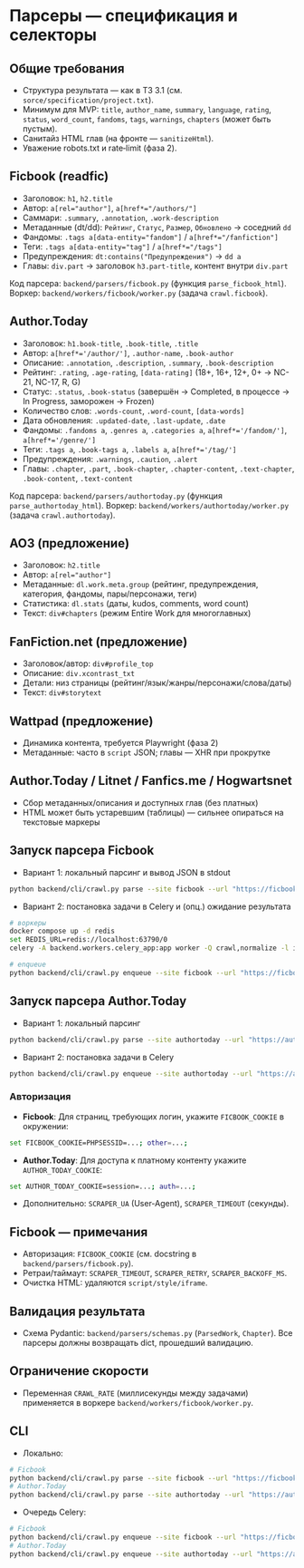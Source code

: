 # Парсеры — спецификация и селекторы

## Общие требования
- Структура результата — как в ТЗ 3.1 (см. `sorce/specification/project.txt`).
- Минимум для MVP: `title`, `author_name`, `summary`, `language`, `rating`, `status`, `word_count`, `fandoms`, `tags`, `warnings`, `chapters` (может быть пустым).
- Санитайз HTML глав (на фронте — `sanitizeHtml`).
- Уважение robots.txt и rate‑limit (фаза 2).

## Ficbook (readfic)
- Заголовок: `h1`, `h2.title`
- Автор: `a[rel="author"]`, `a[href*="/authors/"]`
- Саммари: `.summary`, `.annotation`, `.work-description`
- Метаданные (dt/dd): `Рейтинг`, `Статус`, `Размер`, `Обновлено` → соседний `dd`
- Фандомы: `.tags a[data-entity="fandom"]` / `a[href*="/fanfiction"]`
- Теги: `.tags a[data-entity="tag"]` / `a[href*="/tags"]`
- Предупреждения: `dt:contains("Предупреждения")` → `dd a`
- Главы: `div.part` → заголовок `h3.part-title`, контент внутри `div.part`

Код парсера: `backend/parsers/ficbook.py` (функция `parse_ficbook_html`).
Воркер: `backend/workers/ficbook/worker.py` (задача `crawl.ficbook`).

## Author.Today
- Заголовок: `h1.book-title`, `.book-title`, `.title`
- Автор: `a[href*='/author/']`, `.author-name`, `.book-author`
- Описание: `.annotation`, `.description`, `.summary`, `.book-description`
- Рейтинг: `.rating`, `.age-rating`, `[data-rating]` (18+, 16+, 12+, 0+ → NC-21, NC-17, R, G)
- Статус: `.status`, `.book-status` (завершён → Completed, в процессе → In Progress, заморожен → Frozen)
- Количество слов: `.words-count`, `.word-count`, `[data-words]`
- Дата обновления: `.updated-date`, `.last-update`, `.date`
- Фандомы: `.fandoms a`, `.genres a`, `.categories a`, `a[href*='/fandom/']`, `a[href*='/genre/']`
- Теги: `.tags a`, `.book-tags a`, `.labels a`, `a[href*='/tag/']`
- Предупреждения: `.warnings`, `.caution`, `.alert`
- Главы: `.chapter`, `.part`, `.book-chapter`, `.chapter-content`, `.text-chapter`, `.book-content`, `.text-content`

Код парсера: `backend/parsers/authortoday.py` (функция `parse_authortoday_html`).
Воркер: `backend/workers/authortoday/worker.py` (задача `crawl.authortoday`).

## AO3 (предложение)
- Заголовок: `h2.title`
- Автор: `a[rel="author"]`
- Метаданные: `dl.work.meta.group` (рейтинг, предупреждения, категория, фандомы, пары/персонажи, теги)
- Статистика: `dl.stats` (даты, kudos, comments, word count)
- Текст: `div#chapters` (режим Entire Work для многоглавных)

## FanFiction.net (предложение)
- Заголовок/автор: `div#profile_top`
- Описание: `div.xcontrast_txt`
- Детали: низ страницы (рейтинг/язык/жанры/персонажи/слова/даты)
- Текст: `div#storytext`

## Wattpad (предложение)
- Динамика контента, требуется Playwright (фаза 2)
- Метаданные: часто в `script` JSON; главы — XHR при прокрутке

## Author.Today / Litnet / Fanfics.me / Hogwartsnet
- Сбор метаданных/описания и доступных глав (без платных)
- HTML может быть устаревшим (таблицы) — сильнее опираться на текстовые маркеры

## Запуск парсера Ficbook
- Вариант 1: локальный парсинг и вывод JSON в stdout
```bash
python backend/cli/crawl.py parse --site ficbook --url "https://ficbook.net/readfic/..."
```
- Вариант 2: постановка задачи в Celery и (опц.) ожидание результата
```bash
# воркеры
docker compose up -d redis
set REDIS_URL=redis://localhost:63790/0
celery -A backend.workers.celery_app:app worker -Q crawl,normalize -l info

# enqueue
python backend/cli/crawl.py enqueue --site ficbook --url "https://ficbook.net/readfic/..." --wait 60
```

## Запуск парсера Author.Today
- Вариант 1: локальный парсинг
```bash
python backend/cli/crawl.py parse --site authortoday --url "https://author.today/work/..."
```
- Вариант 2: постановка задачи в Celery
```bash
python backend/cli/crawl.py enqueue --site authortoday --url "https://author.today/work/..." --wait 60
```

### Авторизация
- **Ficbook**: Для страниц, требующих логин, укажите `FICBOOK_COOKIE` в окружении:
```bash
set FICBOOK_COOKIE=PHPSESSID=...; other=...;
```
- **Author.Today**: Для доступа к платному контенту укажите `AUTHOR_TODAY_COOKIE`:
```bash
set AUTHOR_TODAY_COOKIE=session=...; auth=...;
```
- Дополнительно: `SCRAPER_UA` (User-Agent), `SCRAPER_TIMEOUT` (секунды).

## Ficbook — примечания
- Авторизация: `FICBOOK_COOKIE` (см. docstring в `backend/parsers/ficbook.py`).
- Ретраи/таймаут: `SCRAPER_TIMEOUT`, `SCRAPER_RETRY`, `SCRAPER_BACKOFF_MS`.
- Очистка HTML: удаляются `script/style/iframe`.

## Валидация результата
- Схема Pydantic: `backend/parsers/schemas.py` (`ParsedWork`, `Chapter`). Все парсеры должны возвращать dict, прошедший валидацию.

## Ограничение скорости
- Переменная `CRAWL_RATE` (миллисекунды между задачами) применяется в воркере `backend/workers/ficbook/worker.py`.

## CLI
- Локально:
```bash
# Ficbook
python backend/cli/crawl.py parse --site ficbook --url "https://ficbook.net/readfic/..." --out out.json --format json
# Author.Today
python backend/cli/crawl.py parse --site authortoday --url "https://author.today/work/..." --format ndjson > out.ndjson
```
- Очередь Celery:
```bash
# Ficbook
python backend/cli/crawl.py enqueue --site ficbook --url "https://ficbook.net/readfic/..." --wait 60
# Author.Today
python backend/cli/crawl.py enqueue --site authortoday --url "https://author.today/work/..." --wait 60
```
